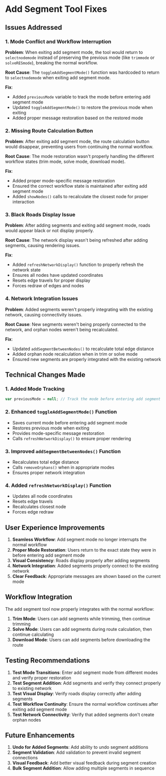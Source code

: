 # Add Segment Tool Fixes

## Issues Addressed

### 1. Mode Conflict and Workflow Interruption
**Problem**: When exiting add segment mode, the tool would return to `selectnodemode` instead of preserving the previous mode (like `trimmode` or `solveRESmode`), breaking the normal workflow.

**Root Cause**: The `toggleAddSegmentMode()` function was hardcoded to return to `selectnodemode` when exiting add segment mode.

**Fix**: 
- Added `previousMode` variable to track the mode before entering add segment mode
- Updated `toggleAddSegmentMode()` to restore the previous mode when exiting
- Added proper message restoration based on the restored mode

### 2. Missing Route Calculation Button
**Problem**: After exiting add segment mode, the route calculation button would disappear, preventing users from continuing the normal workflow.

**Root Cause**: The mode restoration wasn't properly handling the different workflow states (trim mode, solve mode, download mode).

**Fix**:
- Added proper mode-specific message restoration
- Ensured the correct workflow state is maintained after exiting add segment mode
- Added `showNodes()` calls to recalculate the closest node for proper interaction

### 3. Black Roads Display Issue
**Problem**: After adding segments and exiting add segment mode, roads would appear black or not display properly.

**Root Cause**: The network display wasn't being refreshed after adding segments, causing rendering issues.

**Fix**:
- Added `refreshNetworkDisplay()` function to properly refresh the network state
- Ensures all nodes have updated coordinates
- Resets edge travels for proper display
- Forces redraw of edges and nodes

### 4. Network Integration Issues
**Problem**: Added segments weren't properly integrating with the existing network, causing connectivity issues.

**Root Cause**: New segments weren't being properly connected to the network, and orphan nodes weren't being recalculated.

**Fix**:
- Updated `addSegmentBetweenNodes()` to recalculate total edge distance
- Added orphan node recalculation when in trim or solve mode
- Ensured new segments are properly integrated with the existing network

## Technical Changes Made

### 1. Added Mode Tracking
```javascript
var previousMode = null; // Track the mode before entering add segment mode
```

### 2. Enhanced `toggleAddSegmentMode()` Function
- Saves current mode before entering add segment mode
- Restores previous mode when exiting
- Provides mode-specific message restoration
- Calls `refreshNetworkDisplay()` to ensure proper rendering

### 3. Improved `addSegmentBetweenNodes()` Function
- Recalculates total edge distance
- Calls `removeOrphans()` when in appropriate modes
- Ensures proper network integration

### 4. Added `refreshNetworkDisplay()` Function
- Updates all node coordinates
- Resets edge travels
- Recalculates closest node
- Forces edge redraw

## User Experience Improvements

1. **Seamless Workflow**: Add segment mode no longer interrupts the normal workflow
2. **Proper Mode Restoration**: Users return to the exact state they were in before entering add segment mode
3. **Visual Consistency**: Roads display properly after adding segments
4. **Network Integration**: Added segments properly connect to the existing network
5. **Clear Feedback**: Appropriate messages are shown based on the current mode

## Workflow Integration

The add segment tool now properly integrates with the normal workflow:

1. **Trim Mode**: Users can add segments while trimming, then continue trimming
2. **Solve Mode**: Users can add segments during route calculation, then continue calculating
3. **Download Mode**: Users can add segments before downloading the route

## Testing Recommendations

1. **Test Mode Transitions**: Enter add segment mode from different modes and verify proper restoration
2. **Test Segment Addition**: Add segments and verify they connect properly to existing network
3. **Test Visual Display**: Verify roads display correctly after adding segments
4. **Test Workflow Continuity**: Ensure the normal workflow continues after exiting add segment mode
5. **Test Network Connectivity**: Verify that added segments don't create orphan nodes

## Future Enhancements

1. **Undo for Added Segments**: Add ability to undo segment additions
2. **Segment Validation**: Add validation to prevent invalid segment connections
3. **Visual Feedback**: Add better visual feedback during segment creation
4. **Bulk Segment Addition**: Allow adding multiple segments in sequence 